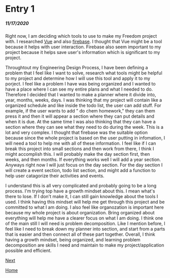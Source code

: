 # Entry 1
##### 11/17/2020

Right now, I am deciding which tools to use to make my Freedom project with. I researched [Vue](https://vuejs.org) and also [firebase](https://firebase.google.com/). I thought that Vue might be a tool because it helps with user interaction. Firebase also seem important to my project because it helps save user's information which is significant to my project.

Throughtout my Engineering Design Process, I have been defining a problem that I feel like I want to solve, research what tools might be helpful to my project and determine how I will use this tool and apply it to my porject. I feel like a problem I have was being organized and I wanted to have a place where I can see my entire plans and what I needed to do. Therefore I decided that I wanted to make a planner where it divide into, year, months, weeks, days. I was thinking that my project will contain like a organized schedule and like inside the todo list, the user can add stuff. For example, if the user wants to add " do chem homework," they can them press it and then it will appear a section where they can put details and when it is due. At the same time I was also thinking that they can have a section where they can see what they need to do during the week. This is a lot and very complex. I thought that firebase was the suitable option because since the whole project is based on the user putting in infomation, I will need a tool to help me with all of these information. I feel like if I can break this project into small sections and then work from there, I think I might accomplish this. I will probably make the day section first, then weeks, and then months. If everything works well I will add a year section. Anyways right now I will just focus on the day section. For the day section I will create a event section, todo list section, and might add a function to help user catagorize their activities and events. 

I understand this is all very complicated and probably going to be a long process. I'm trying top have a growth mindset about this. I mean what's there to lose. If I don't make it, I can still gain knowledge about the tools I used. I think having this mindset will help me get through this project and be committed to what I am doing. I also feel like organozation is important here because my whole project is about organization. Bring organized about everything will help me have a clearer focus on what I am doing. I think one of the main still I will need is problem decomposition. Like I mention before, I feel like I need to break down my planner into section, and start from a parts that is easier and then connect all of these part together. Overall, I think having a growth mindset, being organized, and learning problem decomposition are skills I need and maintain to make my project/application possible and efficient. 

[Next](entry02.md)

[Home](../README.md)
